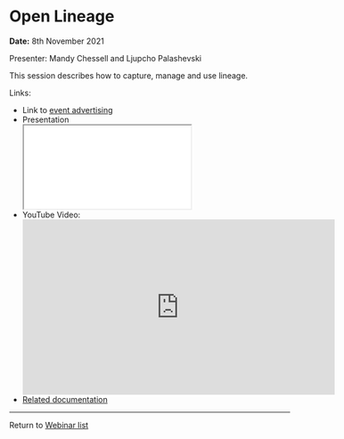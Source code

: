 <!-- SPDX-License-Identifier: CC-BY-4.0 -->
<!-- Copyright Contributors to the ODPi Egeria project 2020. -->

# Open Lineage

**Date:** 8th November 2021

Presenter: Mandy Chessell and Ljupcho Palashevski

This session describes how to capture, manage and use lineage.

Links:

* Link to [event advertising](https://lfaidata.foundation/blog/2021/11/05/please-join-us-for-the-next-egeria-webinar-november-8th/)
* Presentation
  <div class="video-wrapper">
  <iframe src="./Egeria%20Webinar,%20Open%20Lineage,%208th%20November%202021.pdf"></iframe>
  </div>
* YouTube Video:
  <div class="video-wrapper">
  <iframe width="560" height="315" src="https://www.youtube.com/embed/-LzTdt7NPDY" title="Egeria's Open Lineage - November 2021" frameborder="0" allow="accelerometer; autoplay; clipboard-write; encrypted-media; gyroscope; picture-in-picture" allowfullscreen></iframe>
  </div>   
* [Related documentation](/features/lineage-management/overview)

----
Return to [Webinar list](/education/previous-webinars/overview)
